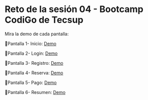 # Reto de la sesión 04 - Bootcamp CodiGo  de Tecsup

Mira la demo de cada pantalla:

📌Pantalla 1- Inicio: [Demo](https://platzi.com/cursos/practico-css/)

📌Pantalla 2- Login: [Demo](https://platzi.com/cursos/practico-css/)

📌Pantalla 3- Registro: [Demo](https://platzi.com/cursos/practico-css/)

📌Pantalla 4- Reserva: [Demo](https://platzi.com/cursos/practico-css/)

📌Pantalla 5- Pago: [Demo](https://platzi.com/cursos/practico-css/)

📌Pantalla 6- Resumen: [Demo](https://platzi.com/cursos/practico-css/)
